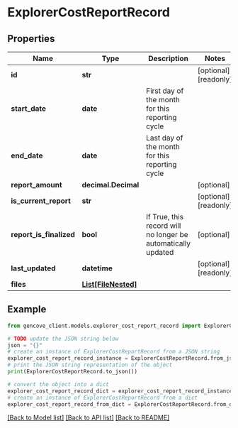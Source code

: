 # ExplorerCostReportRecord


## Properties

Name | Type | Description | Notes
------------ | ------------- | ------------- | -------------
**id** | **str** |  | [optional] [readonly]
**start_date** | **date** | First day of the month for this reporting cycle |
**end_date** | **date** | Last day of the month for this reporting cycle |
**report_amount** | **decimal.Decimal** |  | [optional]
**is_current_report** | **str** |  | [optional] [readonly]
**report_is_finalized** | **bool** | If True, this record will no longer be automatically updated | [optional]
**last_updated** | **datetime** |  | [optional] [readonly]
**files** | [**List[FileNested]**](FileNested.md) |  |

## Example

```python
from gencove_client.models.explorer_cost_report_record import ExplorerCostReportRecord

# TODO update the JSON string below
json = "{}"
# create an instance of ExplorerCostReportRecord from a JSON string
explorer_cost_report_record_instance = ExplorerCostReportRecord.from_json(json)
# print the JSON string representation of the object
print(ExplorerCostReportRecord.to_json())

# convert the object into a dict
explorer_cost_report_record_dict = explorer_cost_report_record_instance.to_dict()
# create an instance of ExplorerCostReportRecord from a dict
explorer_cost_report_record_from_dict = ExplorerCostReportRecord.from_dict(explorer_cost_report_record_dict)
```
[[Back to Model list]](../README.md#documentation-for-models) [[Back to API list]](../README.md#documentation-for-api-endpoints) [[Back to README]](../README.md)
